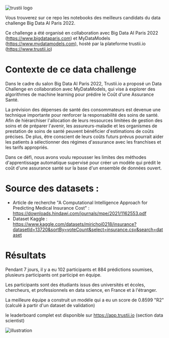 ![trustii logo](/images/HeroImage.png)

Vous trouverez sur ce repo les notebooks des meilleurs candidats du data challenge Big Data AI Paris 2022.

Ce challenge a été organisé en collaboration avec Big Data AI Paris 2022  (https://www.bigdataparis.com) et MyDataModels (https://www.mydatamodels.com), hosté par la plateforme trustii.io (https://www.trustii.io)

# Contexte de ce data challenge

Dans le cadre du salon Big Data AI Paris 2022, Trustii.io a proposé un Data Challenge en collaboration avec MyDataModels, qui vise à explorer des algorithmes de machine learning pour prédire le Coût d'une Assurance Santé.

La prévision des dépenses de santé des consommateurs est devenue une technique importante pour renforcer la responsabilité des soins de santé. Afin de hiérarchiser l'allocation de leurs ressources limitées de gestion des soins et de préparer l'avenir, les assureurs-maladie et les organismes de prestation de soins de santé peuvent bénéficier d'estimations de coûts précises. De plus, être conscient de leurs coûts futurs prévus pourrait aider les patients à sélectionner des régimes d'assurance avec les franchises et les tarifs appropriés.

Dans ce défi, nous avons voulu repousser les limites des méthodes d'apprentissage automatique supervisé pour créer un modèle qui prédit le coût d'une assurance santé sur la base d'un ensemble de données ouvert.

# Source des datasets :
* Article de recherche "A Computational Intelligence Approach for Predicting Medical Insurance Cost" : https://downloads.hindawi.com/journals/mpe/2021/1162553.pdf
* Dataset Kaggle : https://www.kaggle.com/datasets/mirichoi0218/insurance?datasetId=13720&sortBy=voteCount&select=insurance.csv&search=dataset


# Résultats 

Pendant 7 jours, il y a eu 102 participants et 884 prédictions soumises, plusieurs participants ont participé en équipe.

Les participants sont des étudiants issus des universités et écoles, chercheurs, et professionnels en data science, en France et à l'étranger.

La meilleure équipe a construit un modéle qui a eu un score de 0.8599 "R2" (calculé à partir d'un dataset de validation)

le leaderboard complet est disponible sur https://app.trustii.io (section data scientist)

![illustration](/images/waicf-data-challenge-result.png)
